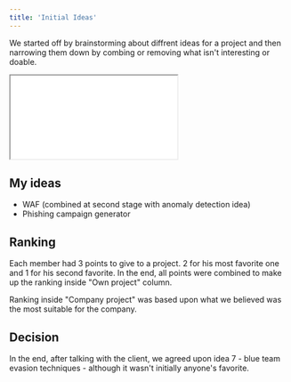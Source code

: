 ```yaml
---
title: 'Initial Ideas'
---
```


We started off by brainstorming about diffrent ideas for a project and then narrowing them down by combing or removing what isn't interesting or doable.

<iframe src="/portfolio-cs7/group-ideas.pdf"></iframe>

## My ideas

- WAF (combined at second stage with anomaly detection idea)
- Phishing campaign generator

## Ranking

Each member had 3 points to give to a project. 2 for his most favorite one and 1 for his second favorite. In the end, all points were combined to make up the ranking inside "Own project" column.

Ranking inside "Company project" was based upon what we believed was the most suitable for the company.

## Decision

In the end, after talking with the client, we agreed upon idea 7 - blue team evasion techniques - although it wasn't initially anyone's favorite.
